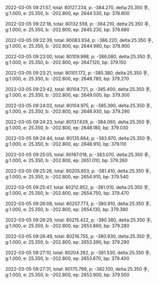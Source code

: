 2022-03-05 09:21:57, total: 80127.234, p: -384.270, delta:25.350 手, g:1.000, e: 25.350, b: -202.800, ep: 2644.530, bp: 378.600

2022-03-05 09:22:18, total: 80132.556, p: -384.210, delta:25.350 手, g:1.000, e: 25.350, b: -202.800, ep: 2645.230, bp: 378.680

2022-03-05 09:22:39, total: 80083.934, p: -386.220, delta:25.350 手, g:1.000, e: 25.350, b: -202.800, ep: 2644.980, bp: 378.900

2022-03-05 09:23:00, total: 80109.998, p: -386.080, delta:25.350 手, g:1.000, e: 25.350, b: -202.800, ep: 2647.120, bp: 379.150

2022-03-05 09:23:21, total: 80101.172, p: -385.380, delta:25.350 手, g:1.000, e: 25.350, b: -202.800, ep: 2648.780, bp: 379.270

2022-03-05 09:23:42, total: 80104.721, p: -385.400, delta:25.350 手, g:1.000, e: 25.350, b: -202.800, ep: 2649.000, bp: 379.300

2022-03-05 09:24:02, total: 80104.975, p: -385.390, delta:25.350 手, g:1.000, e: 25.350, b: -202.800, ep: 2648.930, bp: 379.290

2022-03-05 09:24:23, total: 80137.629, p: -384.060, delta:25.350 手, g:1.000, e: 25.350, b: -202.800, ep: 2648.180, bp: 379.030

2022-03-05 09:24:44, total: 80135.864, p: -383.970, delta:25.350 手, g:1.000, e: 25.350, b: -202.800, ep: 2648.910, bp: 379.110

2022-03-05 09:25:05, total: 80167.018, p: -383.070, delta:25.350 手, g:1.000, e: 25.350, b: -202.800, ep: 2651.010, bp: 379.260

2022-03-05 09:25:26, total: 80205.653, p: -381.410, delta:25.350 手, g:1.000, e: 25.350, b: -202.800, ep: 2654.910, bp: 379.540

2022-03-05 09:25:47, total: 80212.952, p: -381.010, delta:25.350 手, g:1.000, e: 25.350, b: -202.800, ep: 2654.750, bp: 379.470

2022-03-05 09:26:08, total: 80207.773, p: -380.910, delta:25.350 手, g:1.000, e: 25.350, b: -202.800, ep: 2654.130, bp: 379.380

2022-03-05 09:26:29, total: 80215.422, p: -380.380, delta:25.350 手, g:1.000, e: 25.350, b: -202.800, ep: 2653.860, bp: 379.280

2022-03-05 09:26:49, total: 80216.755, p: -380.930, delta:25.350 手, g:1.000, e: 25.350, b: -202.800, ep: 2653.390, bp: 379.290

2022-03-05 09:27:10, total: 80204.262, p: -381.530, delta:25.350 手, g:1.000, e: 25.350, b: -202.800, ep: 2653.670, bp: 379.400

2022-03-05 09:27:31, total: 80175.799, p: -382.100, delta:25.350 手, g:1.000, e: 25.350, b: -202.800, ep: 2653.900, bp: 379.500